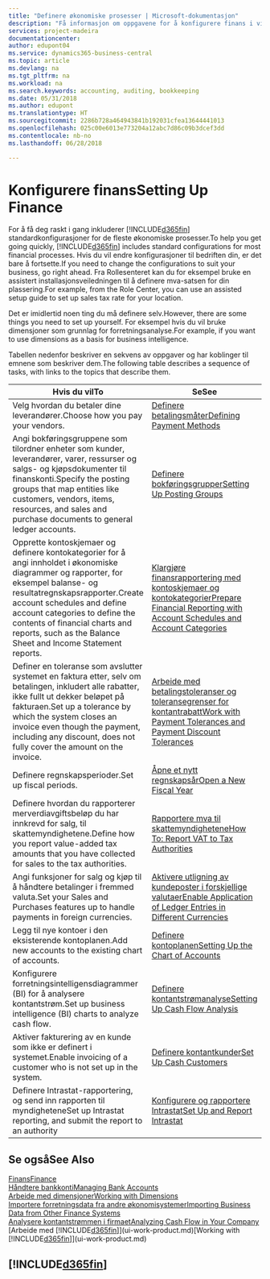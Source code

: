 ```yaml
---
title: "Definere økonomiske prosesser | Microsoft-dokumentasjon"
description: "Få informasjon om oppgavene for å konfigurere finans i virksomheten slik at alle regnskaps-, revisjons- og bokføringsbehov dekkes."
services: project-madeira
documentationcenter: 
author: edupont04
ms.service: dynamics365-business-central
ms.topic: article
ms.devlang: na
ms.tgt_pltfrm: na
ms.workload: na
ms.search.keywords: accounting, auditing, bookkeeping
ms.date: 05/31/2018
ms.author: edupont
ms.translationtype: HT
ms.sourcegitcommit: 2286b728a464943841b192031cfea13644441013
ms.openlocfilehash: 025c00e6013e773204a12abc7d86c09b3dcef3dd
ms.contentlocale: nb-no
ms.lasthandoff: 06/28/2018

---
```

# <a name="setting-up-finance"></a><span data-ttu-id="99d51-103">Konfigurere finans</span><span class="sxs-lookup"><span data-stu-id="99d51-103">Setting Up Finance</span></span>
<span data-ttu-id="99d51-104">For å få deg raskt i gang inkluderer [!INCLUDE[d365fin](includes/d365fin_md.md)] standardkonfigurasjoner for de fleste økonomiske prosesser.</span><span class="sxs-lookup"><span data-stu-id="99d51-104">To help you get going quickly, [!INCLUDE[d365fin](includes/d365fin_md.md)] includes standard configurations for most financial processes.</span></span> <span data-ttu-id="99d51-105">Hvis du vil endre konfigurasjoner til bedriften din, er det bare å fortsette.</span><span class="sxs-lookup"><span data-stu-id="99d51-105">If you need to change the configurations to suit your business, go right ahead.</span></span> <span data-ttu-id="99d51-106">Fra Rollesenteret kan du for eksempel bruke en assistert installasjonsveiledningen til å definere mva-satsen for din plassering.</span><span class="sxs-lookup"><span data-stu-id="99d51-106">For example, from the Role Center, you can use an assisted setup guide to set up sales tax rate for your location.</span></span>  

<span data-ttu-id="99d51-107">Det er imidlertid noen ting du må definere selv.</span><span class="sxs-lookup"><span data-stu-id="99d51-107">However, there are some things you need to set up yourself.</span></span> <span data-ttu-id="99d51-108">For eksempel hvis du vil bruke dimensjoner som grunnlag for forretningsanalyse.</span><span class="sxs-lookup"><span data-stu-id="99d51-108">For example, if you want to use dimensions as a basis for business intelligence.</span></span>  

<span data-ttu-id="99d51-109">Tabellen nedenfor beskriver en sekvens av oppgaver og har koblinger til emnene som beskriver dem.</span><span class="sxs-lookup"><span data-stu-id="99d51-109">The following table describes a sequence of tasks, with links to the topics that describe them.</span></span>

| <span data-ttu-id="99d51-110">Hvis du vil</span><span class="sxs-lookup"><span data-stu-id="99d51-110">To</span></span> | <span data-ttu-id="99d51-111">Se</span><span class="sxs-lookup"><span data-stu-id="99d51-111">See</span></span> |
| --- | --- |
| <span data-ttu-id="99d51-112">Velg hvordan du betaler dine leverandører.</span><span class="sxs-lookup"><span data-stu-id="99d51-112">Choose how you pay your vendors.</span></span> |[<span data-ttu-id="99d51-113">Definere betalingsmåter</span><span class="sxs-lookup"><span data-stu-id="99d51-113">Defining Payment Methods</span></span>](finance-payment-methods.md) |
| <span data-ttu-id="99d51-114">Angi bokføringsgruppene som tilordner enheter som kunder, leverandører, varer, ressurser og salgs- og kjøpsdokumenter til finanskonti.</span><span class="sxs-lookup"><span data-stu-id="99d51-114">Specify the posting groups that map entities like customers, vendors, items, resources, and sales and purchase documents to general ledger accounts.</span></span> |[<span data-ttu-id="99d51-115">Definere bokføringsgrupper</span><span class="sxs-lookup"><span data-stu-id="99d51-115">Setting Up Posting Groups</span></span>](finance-posting-groups.md)|
|<span data-ttu-id="99d51-116">Opprette kontoskjemaer og definere kontokategorier for å angi innholdet i økonomiske diagrammer og rapporter, for eksempel balanse- og resultatregnskapsrapporter.</span><span class="sxs-lookup"><span data-stu-id="99d51-116">Create account schedules and define account categories to define the contents of financial charts and reports, such as the Balance Sheet and Income Statement reports.</span></span>|[<span data-ttu-id="99d51-117">Klargjøre finansrapportering med kontoskjemaer og kontokategorier</span><span class="sxs-lookup"><span data-stu-id="99d51-117">Prepare Financial Reporting with Account Schedules and Account Categories</span></span>](bi-how-work-account-schedule.md)|
|<span data-ttu-id="99d51-118">Definer en toleranse som avslutter systemet en faktura etter, selv om betalingen, inkludert alle rabatter, ikke fullt ut dekker beløpet på fakturaen.</span><span class="sxs-lookup"><span data-stu-id="99d51-118">Set up a tolerance by which the system closes an invoice even though the payment, including any discount, does not fully cover the amount on the invoice.</span></span>|[<span data-ttu-id="99d51-119">Arbeide med betalingstoleranser og toleransegrenser for kontantrabatt</span><span class="sxs-lookup"><span data-stu-id="99d51-119">Work with Payment Tolerances and Payment Discount Tolerances</span></span>](finance-payment-tolerance-and-payment-discount-tolerance.md)|
| <span data-ttu-id="99d51-120">Definere regnskapsperioder.</span><span class="sxs-lookup"><span data-stu-id="99d51-120">Set up fiscal periods.</span></span> |[<span data-ttu-id="99d51-121">Åpne et nytt regnskapsår</span><span class="sxs-lookup"><span data-stu-id="99d51-121">Open a New Fiscal Year</span></span>](finance-how-open-new-fiscal-year.md) |
| <span data-ttu-id="99d51-122">Definere hvordan du rapporterer merverdiavgiftsbeløp du har innkrevd for salg, til skattemyndighetene.</span><span class="sxs-lookup"><span data-stu-id="99d51-122">Define how you report value-added tax amounts that you have collected for sales to the tax authorities.</span></span> |[<span data-ttu-id="99d51-123">Rapportere mva til skattemyndighetene</span><span class="sxs-lookup"><span data-stu-id="99d51-123">How To: Report VAT to Tax Authorities</span></span>](finance-how-report-vat.md)|
| <span data-ttu-id="99d51-124">Angi funksjoner for salg og kjøp til å håndtere betalinger i fremmed valuta.</span><span class="sxs-lookup"><span data-stu-id="99d51-124">Set your Sales and Purchases features up to handle payments in foreign currencies.</span></span>|[<span data-ttu-id="99d51-125">Aktivere utligning av kundeposter i forskjellige valutaer</span><span class="sxs-lookup"><span data-stu-id="99d51-125">Enable Application of Ledger Entries in Different Currencies</span></span>](finance-how-enable-application-ledger-entries-different-currencies.md)
| <span data-ttu-id="99d51-126">Legg til nye kontoer i den eksisterende kontoplanen.</span><span class="sxs-lookup"><span data-stu-id="99d51-126">Add new accounts to the existing chart of accounts.</span></span> |[<span data-ttu-id="99d51-127">Definere kontoplanen</span><span class="sxs-lookup"><span data-stu-id="99d51-127">Setting Up the Chart of Accounts</span></span>](finance-setup-chart-accounts.md) |
| <span data-ttu-id="99d51-128">Konfigurere forretningsintelligensdiagrammer (BI) for å analysere kontantstrøm.</span><span class="sxs-lookup"><span data-stu-id="99d51-128">Set up business intelligence (BI) charts to analyze cash flow.</span></span> |[<span data-ttu-id="99d51-129">Definere kontantstrømanalyse</span><span class="sxs-lookup"><span data-stu-id="99d51-129">Setting Up Cash Flow Analysis</span></span>](finance-setup-cash-flow-analyses.md) |
|<span data-ttu-id="99d51-130">Aktiver fakturering av en kunde som ikke er definert i systemet.</span><span class="sxs-lookup"><span data-stu-id="99d51-130">Enable invoicing of a customer who is not set up in the system.</span></span>|[<span data-ttu-id="99d51-131">Definere kontantkunder</span><span class="sxs-lookup"><span data-stu-id="99d51-131">Set Up Cash Customers</span></span>](finance-how-to-set-up-cash-customers.md)|
| <span data-ttu-id="99d51-132">Definere Intrastat-rapportering, og send inn rapporten til myndighetene</span><span class="sxs-lookup"><span data-stu-id="99d51-132">Set up Intrastat reporting, and submit the report to an authority</span></span> | [<span data-ttu-id="99d51-133">Konfigurere og rapportere Intrastat</span><span class="sxs-lookup"><span data-stu-id="99d51-133">Set Up and Report Intrastat</span></span>](finance-how-setup-report-intrastat.md)|

## <a name="see-also"></a><span data-ttu-id="99d51-134">Se også</span><span class="sxs-lookup"><span data-stu-id="99d51-134">See Also</span></span>
[<span data-ttu-id="99d51-135">Finans</span><span class="sxs-lookup"><span data-stu-id="99d51-135">Finance</span></span>](finance.md)  
[<span data-ttu-id="99d51-136">Håndtere bankkonti</span><span class="sxs-lookup"><span data-stu-id="99d51-136">Managing Bank Accounts</span></span>](bank-manage-bank-accounts.md)  
[<span data-ttu-id="99d51-137">Arbeide med dimensjoner</span><span class="sxs-lookup"><span data-stu-id="99d51-137">Working with Dimensions</span></span>](finance-dimensions.md)  
[<span data-ttu-id="99d51-138">Importere forretningsdata fra andre økonomisystemer</span><span class="sxs-lookup"><span data-stu-id="99d51-138">Importing Business Data from Other Finance Systems</span></span>](across-import-data-configuration-packages.md)  
[<span data-ttu-id="99d51-139">Analysere kontantstrømmen i firmaet</span><span class="sxs-lookup"><span data-stu-id="99d51-139">Analyzing Cash Flow in Your Company</span></span>](finance-analyze-cash-flow.md)  
<span data-ttu-id="99d51-140">[Arbeide med [!INCLUDE[d365fin](includes/d365fin_md.md)]](ui-work-product.md)</span><span class="sxs-lookup"><span data-stu-id="99d51-140">[Working with [!INCLUDE[d365fin](includes/d365fin_md.md)]](ui-work-product.md)</span></span>  

## [!INCLUDE[d365fin](includes/free_trial_md.md)]  
 

